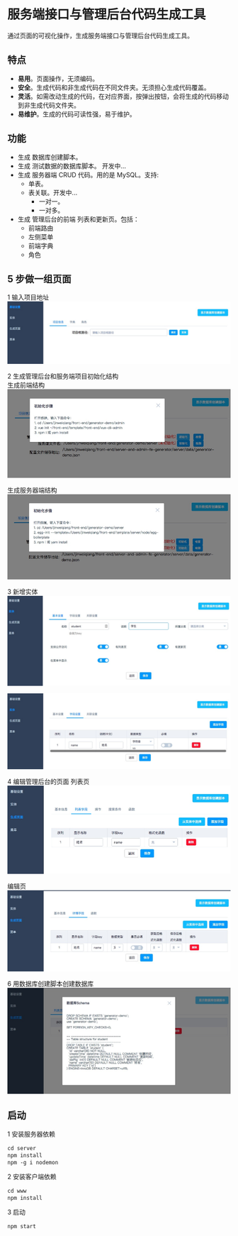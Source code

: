 # 服务端接口与管理后台代码生成工具
通过页面的可视化操作，生成服务端接口与管理后台代码生成工具。

## 特点
* **易用**。页面操作，无须编码。
* **安全**。生成代码和非生成代码在不同文件夹。无须担心生成代码覆盖。
* **灵活**。如需改动生成的代码，在对应界面，按弹出按钮，会将生成的代码移动到非生成代码文件夹。
* **易维护**。生成的代码可读性强，易于维护。

## 功能
* 生成 数据库创建脚本。
* 生成 测试数据的数据库脚本。 开发中...
* 生成 服务器端 CRUD 代码。用的是 MySQL。支持:
  * 单表。
  * 表关联。开发中...
    * 一对一。
    * 一对多。
* 生成 管理后台的前端 列表和更新页。包括：
  * 前端路由
  * 左侧菜单
  * 前端字典
  * 角色

## 5 步做一组页面
1 输入项目地址  
![](screenshot/1/1.jpg)

2 生成管理后台和服务端项目初始化结构  
生成前端结构  
![](screenshot/2/fe.jpg)

生成服务器端结构  
![](screenshot/2/server.jpg)

3 新增实体  
![](screenshot/3/1.jpg)

![](screenshot/3/2.jpg)

4 编辑管理后台的页面
列表页  
![](screenshot/4/list.jpg)

编辑页 
![](screenshot/4/update.jpg)

6 用数据库创建脚本创建数据库
![](screenshot/5/db.jpg)

## 启动
1 安装服务器依赖  
```
cd server
npm install
npm -g i nodemon
```

2 安装客户端依赖  
```
cd www
npm install
```

3 启动  
```
npm start
```


